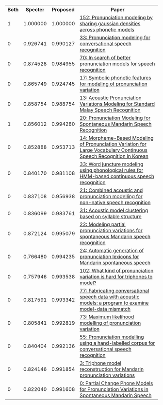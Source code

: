 <html><table><tr>
<th>Both</th>
<th>Specter</th>
<th>Proposed</th>
<th>Paper</th>
</tr>
<tr>
<td>1</td>
<td>1.000000</td>
<td>1.000000</td>
<td><a href="https://www.semanticscholar.org/paper/715908ccb336699656cc56916c4171ef8120153f">152: Pronunciation modeling by sharing gaussian densities across phonetic models</a></td>
</tr>
<tr>
<td>0</td>
<td>0.926741</td>
<td>0.990127</td>
<td><a href="https://www.semanticscholar.org/paper/b15ecf1c19ba2bd7bc9c0134945ee0ce725e0baa">33: Pronunciation modeling for conversational speech recognition</a></td>
</tr>
<tr>
<td>0</td>
<td>0.874528</td>
<td>0.984955</td>
<td><a href="https://www.semanticscholar.org/paper/878ab1b2d8852b340d2d8f8ef38fa6f20e9282b4">70: In search of better pronunciation models for speech recognition</a></td>
</tr>
<tr>
<td>0</td>
<td>0.865749</td>
<td>0.924745</td>
<td><a href="https://www.semanticscholar.org/paper/0aae7310f4e17abd1e1bb775ad137e0f7b78b582">17: Symbolic phonetic features for modeling of pronunciation variation</a></td>
</tr>
<tr>
<td>0</td>
<td>0.858754</td>
<td>0.988754</td>
<td><a href="https://www.semanticscholar.org/paper/9c6f114837884f0334e4035590d2e807ad446fc0">13: Acoustic Pronunciation Variations Modeling for Standard Malay Speech Recognition</a></td>
</tr>
<tr>
<td>1</td>
<td>0.856012</td>
<td>0.994280</td>
<td><a href="https://www.semanticscholar.org/paper/215b22f0aee56c50db689d4a82f9035d9904647a">20: Pronunciation Modeling for Spontaneous Mandarin Speech Recognition</a></td>
</tr>
<tr>
<td>0</td>
<td>0.852888</td>
<td>0.953713</td>
<td><a href="https://www.semanticscholar.org/paper/dce546905f40ec6d096abdd6c0e3dc201db2d0ae">14: Morpheme-Based Modeling of Pronunciation Variation for Large Vocabulary Continuous Speech Recognition in Korean</a></td>
</tr>
<tr>
<td>0</td>
<td>0.840170</td>
<td>0.981108</td>
<td><a href="https://www.semanticscholar.org/paper/2e37469c5f279914fb96a1a454e7ed40d6a1c3b5">33: Word juncture modeling using phonological rules for HMM-based continuous speech recognition</a></td>
</tr>
<tr>
<td>0</td>
<td>0.837108</td>
<td>0.956938</td>
<td><a href="https://www.semanticscholar.org/paper/c6c682880cdf39b20fa260d66752f42a33fa8d76">21: Combined acoustic and pronunciation modelling for non-native speech recognition</a></td>
</tr>
<tr>
<td>0</td>
<td>0.836099</td>
<td>0.983761</td>
<td><a href="https://www.semanticscholar.org/paper/af80078141bfd1d440bc784de305b82051d6045d">31: Acoustic model clustering based on syllable structure</a></td>
</tr>
<tr>
<td>0</td>
<td>0.872124</td>
<td>0.995079</td>
<td><a href="https://www.semanticscholar.org/paper/f12ce890d5db79634ab6308e6388ee7b8a0f8feb">22: Modeling partial pronunciation variations for spontaneous Mandarin speech recognition</a></td>
</tr>
<tr>
<td>0</td>
<td>0.766480</td>
<td>0.994235</td>
<td><a href="https://www.semanticscholar.org/paper/24fcf1bf343ebd617da539b393ea2085ebee3147">24: Automatic generation of pronunciation lexicons for Mandarin spontaneous speech</a></td>
</tr>
<tr>
<td>0</td>
<td>0.757946</td>
<td>0.993538</td>
<td><a href="https://www.semanticscholar.org/paper/458b0e772babf4bd123207dd3e3409b3343ff759">102: What kind of pronunciation variation is hard for triphones to model?</a></td>
</tr>
<tr>
<td>0</td>
<td>0.817591</td>
<td>0.993342</td>
<td><a href="https://www.semanticscholar.org/paper/f6ca240e1860b0acc64c856043a38a5ba0a8e85c">77: Fabricating conversational speech data with acoustic models: a program to examine model-data mismatch</a></td>
</tr>
<tr>
<td>0</td>
<td>0.805841</td>
<td>0.992819</td>
<td><a href="https://www.semanticscholar.org/paper/0ff37aca7cda6e1f1e3d246c244a586e69a0a3af">73: Maximum likelihood modelling of pronunciation variation</a></td>
</tr>
<tr>
<td>0</td>
<td>0.840404</td>
<td>0.992136</td>
<td><a href="https://www.semanticscholar.org/paper/2bb1cf68d852e733233050d320776ef1068d40d1">55: Pronunciation modelling using a hand-labelled corpus for conversational speech recognition</a></td>
</tr>
<tr>
<td>0</td>
<td>0.824146</td>
<td>0.991854</td>
<td><a href="https://www.semanticscholar.org/paper/c373a1bc36e431cf75f73d00187b2177133b9edd">3: Triphone model reconstruction for Mandarin pronunciation variations</a></td>
</tr>
<tr>
<td>0</td>
<td>0.822040</td>
<td>0.991608</td>
<td><a href="https://www.semanticscholar.org/paper/2ad1a3eb6013f2f5c0d8f83df059539de705d94a">0: Partial Change Phone Models for Pronunciation Variations in Spontaneous Mandarin Speech</a></td>
</tr>
</table></html>
